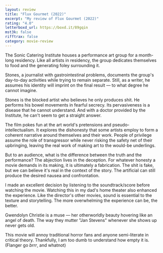```yaml
---
layout: review
title: "Flux Gourmet (2022)"
excerpt: "My review of Flux Gourmet (2022)"
rating: "4.0"
letterboxd_url: https://boxd.it/89gqin
mst3k: false
rifftrax: false
category: movie-review
---
```


The Sonic Catering Institute houses a performance art group for a month-long residency. Like all artists in residency, the group dedicates themselves to food and the generating foley surrounding it.

Stones, a journalist with gastrointestinal problems, documents the group's day-to-day activities while trying to remain separate. Still, as a writer, he assumes his identity will imprint on the final result — to what degree he cannot imagine.

Stones is the blocked artist who believes he only produces shit. He performs his bowel movements in fearful secrecy. Its pervasiveness is a disease that he cannot understand. And with a doctor provided by the Institute, he can't seem to get a straight answer.

The film pokes fun at the art world's pretensions and pseudo-intellectualism. It explores the dishonesty that some artists employ to form a coherent narrative around themselves and their work. People of privilege assume the role of transgressor while never risking the safety net of their upbringing, leaving the real work of making art to the would-be underlings.

But to an audience, what is the difference between the truth and the performance? The abjection lives in the deception. For whatever honesty a movie demands in its making, it is ultimately a fabrication. The shit is fake, but we can believe it's real in the context of the story. The artificial can still produce the desired nausea and confrontation.

I made an excellent decision by listening to the soundtrack/score before watching the movie. Watching this in my dad's home theater also enhanced the experience. Like the director's other movies, sound is essential to the texture and storytelling. The more overwhelming the experience can be, the better.

Gwendolyn Christie is a muse — her otherworldly beauty hovering like an angel of death. The way they mutter "Jan Stevens" whenever she shows up never gets old.

This movie will annoy traditional horror fans and anyone semi-literate in critical theory. Thankfully, I am too dumb to understand how empty it is. (Flanger go <i>brrr</i>, and whatnot)
